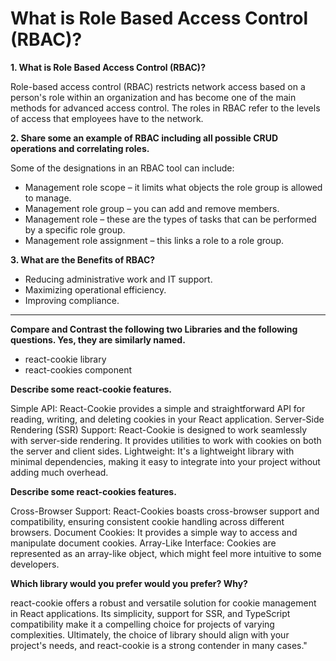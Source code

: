# What is Role Based Access Control (RBAC)?

**1. What is Role Based Access Control (RBAC)?**

Role-based access control (RBAC) restricts network access based on a person's role within an organization and has become one of the main methods for advanced access control. The roles in RBAC refer to the levels of access that employees have to the network.

**2. Share some an example of RBAC including all possible CRUD operations and correlating roles.**

Some of the designations in an RBAC tool can include:

- Management role scope – it limits what objects the role group is allowed to manage.
- Management role group – you can add and remove members.
- Management role – these are the types of tasks that can be performed by a specific role group.
- Management role assignment – this links a role to a role group.

**3. What are the Benefits of RBAC?**

- Reducing administrative work and IT support. 
- Maximizing operational efficiency. 
- Improving compliance.

---

**Compare and Contrast the following two Libraries and the following questions. Yes, they are similarly named.**
- react-cookie library
- react-cookies component


**Describe some react-cookie features.**

Simple API: React-Cookie provides a simple and straightforward API for reading, writing, and deleting cookies in your React application.
Server-Side Rendering (SSR) Support: React-Cookie is designed to work seamlessly with server-side rendering. It provides utilities to work with cookies on both the server and client sides.
Lightweight: It's a lightweight library with minimal dependencies, making it easy to integrate into your project without adding much overhead.

**Describe some react-cookies features.**

Cross-Browser Support: React-Cookies boasts cross-browser support and compatibility, ensuring consistent cookie handling across different browsers.
Document Cookies: It provides a simple way to access and manipulate document cookies.
Array-Like Interface: Cookies are represented as an array-like object, which might feel more intuitive to some developers.

**Which library would you prefer would you prefer? Why?**

react-cookie offers a robust and versatile solution for cookie management in React applications. Its simplicity, support for SSR, and TypeScript compatibility make it a compelling choice for projects of varying complexities. Ultimately, the choice of library should align with your project's needs, and react-cookie is a strong contender in many cases."